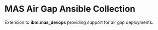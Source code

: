 # MAS Air Gap Ansible Collection

Extension to **ibm.mas_devops** providing support for air gap deployments.
